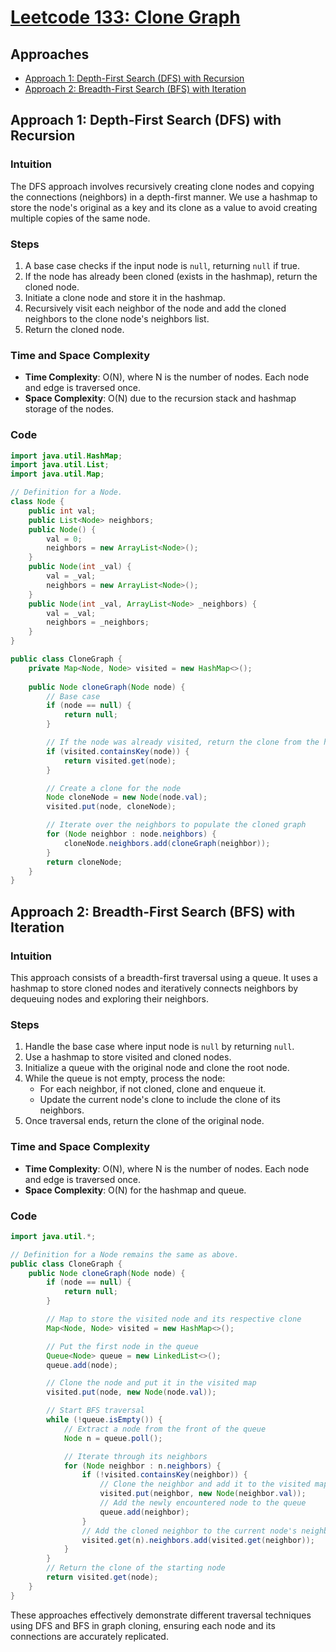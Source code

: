 # [Leetcode 133: Clone Graph](https://leetcode.com/problems/clone-graph/)

## Approaches
- [Approach 1: Depth-First Search (DFS) with Recursion](#approach-1-depth-first-search-dfs-with-recursion)
- [Approach 2: Breadth-First Search (BFS) with Iteration](#approach-2-breadth-first-search-bfs-with-iteration)

## Approach 1: Depth-First Search (DFS) with Recursion

### Intuition
The DFS approach involves recursively creating clone nodes and copying the connections (neighbors) in a depth-first manner. We use a hashmap to store the node's original as a key and its clone as a value to avoid creating multiple copies of the same node.

### Steps
1. A base case checks if the input node is `null`, returning `null` if true.
2. If the node has already been cloned (exists in the hashmap), return the cloned node.
3. Initiate a clone node and store it in the hashmap.
4. Recursively visit each neighbor of the node and add the cloned neighbors to the clone node's neighbors list.
5. Return the cloned node.

### Time and Space Complexity
- **Time Complexity**: O(N), where N is the number of nodes. Each node and edge is traversed once.
- **Space Complexity**: O(N) due to the recursion stack and hashmap storage of the nodes.

### Code
```java
import java.util.HashMap;
import java.util.List;
import java.util.Map;

// Definition for a Node.
class Node {
    public int val;
    public List<Node> neighbors;
    public Node() {
        val = 0;
        neighbors = new ArrayList<Node>();
    }
    public Node(int _val) {
        val = _val;
        neighbors = new ArrayList<Node>();
    }
    public Node(int _val, ArrayList<Node> _neighbors) {
        val = _val;
        neighbors = _neighbors;
    }
}

public class CloneGraph {
    private Map<Node, Node> visited = new HashMap<>();
    
    public Node cloneGraph(Node node) {
        // Base case
        if (node == null) {
            return null;
        }

        // If the node was already visited, return the clone from the hashmap
        if (visited.containsKey(node)) {
            return visited.get(node);
        }

        // Create a clone for the node
        Node cloneNode = new Node(node.val);
        visited.put(node, cloneNode);

        // Iterate over the neighbors to populate the cloned graph
        for (Node neighbor : node.neighbors) {
            cloneNode.neighbors.add(cloneGraph(neighbor));
        }
        return cloneNode;
    }
}
```

## Approach 2: Breadth-First Search (BFS) with Iteration

### Intuition
This approach consists of a breadth-first traversal using a queue. It uses a hashmap to store cloned nodes and iteratively connects neighbors by dequeuing nodes and exploring their neighbors.

### Steps
1. Handle the base case where input node is `null` by returning `null`.
2. Use a hashmap to store visited and cloned nodes.
3. Initialize a queue with the original node and clone the root node.
4. While the queue is not empty, process the node:
   - For each neighbor, if not cloned, clone and enqueue it.
   - Update the current node's clone to include the clone of its neighbors.
5. Once traversal ends, return the clone of the original node.

### Time and Space Complexity
- **Time Complexity**: O(N), where N is the number of nodes. Each node and edge is traversed once.
- **Space Complexity**: O(N) for the hashmap and queue.

### Code
```java
import java.util.*;

// Definition for a Node remains the same as above.
public class CloneGraph {
    public Node cloneGraph(Node node) {
        if (node == null) {
            return null;
        }

        // Map to store the visited node and its respective clone
        Map<Node, Node> visited = new HashMap<>();

        // Put the first node in the queue
        Queue<Node> queue = new LinkedList<>();
        queue.add(node);

        // Clone the node and put it in the visited map
        visited.put(node, new Node(node.val));

        // Start BFS traversal
        while (!queue.isEmpty()) {
            // Extract a node from the front of the queue
            Node n = queue.poll();

            // Iterate through its neighbors
            for (Node neighbor : n.neighbors) {
                if (!visited.containsKey(neighbor)) {
                    // Clone the neighbor and add it to the visited map
                    visited.put(neighbor, new Node(neighbor.val));
                    // Add the newly encountered node to the queue
                    queue.add(neighbor);
                }
                // Add the cloned neighbor to the current node's neighbor list
                visited.get(n).neighbors.add(visited.get(neighbor));
            }
        }
        // Return the clone of the starting node
        return visited.get(node);
    }
}
```

These approaches effectively demonstrate different traversal techniques using DFS and BFS in graph cloning, ensuring each node and its connections are accurately replicated.

